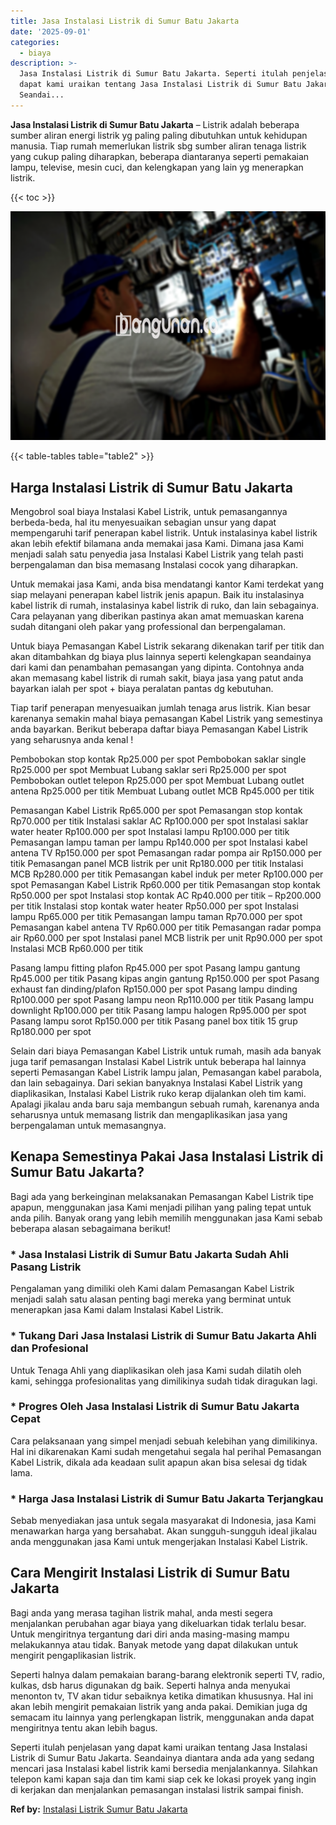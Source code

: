 ```yaml
---
title: Jasa Instalasi Listrik di Sumur Batu Jakarta
date: '2025-09-01'
categories:
  - biaya
description: >-
  Jasa Instalasi Listrik di Sumur Batu Jakarta. Seperti itulah penjelasan yang
  dapat kami uraikan tentang Jasa Instalasi Listrik di Sumur Batu Jakarta.
  Seandai...
---
```


**Jasa Instalasi Listrik di Sumur Batu Jakarta** – Listrik adalah beberapa sumber aliran energi listrik yg paling paling dibutuhkan untuk kehidupan manusia. Tiap rumah memerlukan listrik sbg sumber aliran tenaga listrik yang cukup paling diharapkan, beberapa diantaranya seperti pemakaian lampu, televise, mesin cuci, dan kelengkapan yang lain yg menerapkan listrik.

{{< toc >}}

![Jasa Instalasi Listrik di Sumur Batu Jakarta](/images/instalasi-listrik-murah33.png)

{{< table-tables table="table2" >}}

## Harga Instalasi Listrik di Sumur Batu Jakarta

Mengobrol soal biaya Instalasi Kabel Listrik, untuk pemasangannya berbeda-beda, hal itu menyesuaikan sebagian unsur yang dapat mempengaruhi tarif penerapan kabel listrik. Untuk instalasinya kabel listrik akan lebih efektif bilamana anda memakai jasa Kami. Dimana jasa Kami menjadi salah satu penyedia jasa Instalasi Kabel Listrik yang telah pasti berpengalaman dan bisa memasang Instalasi cocok yang diharapkan.

Untuk memakai jasa Kami, anda bisa mendatangi kantor Kami terdekat yang siap melayani penerapan kabel listrik jenis apapun. Baik itu instalasinya kabel listrik di rumah, instalasinya kabel listrik di ruko, dan lain sebagainya. Cara pelayanan yang diberikan pastinya akan amat memuaskan karena sudah ditangani oleh pakar yang professional dan berpengalaman.

Untuk biaya Pemasangan Kabel Listrik sekarang dikenakan tarif per titik dan akan ditambahkan dg biaya plus lainnya seperti kelengkapan seandainya dari kami dan penambahan pemasangan yang dipinta. Contohnya anda akan memasang kabel listrik di rumah sakit, biaya jasa yang patut anda bayarkan ialah per spot + biaya peralatan pantas dg kebutuhan.

Tiap tarif penerapan menyesuaikan jumlah tenaga arus listrik. Kian besar karenanya semakin mahal biaya pemasangan Kabel Listrik yang semestinya anda bayarkan. Berikut beberapa daftar biaya Pemasangan Kabel Listrik yang seharusnya anda kenal !

Pembobokan stop kontak Rp25.000 per spot Pembobokan saklar single Rp25.000 per spot Membuat Lubang saklar seri Rp25.000 per spot Pembobokan outlet telepon Rp25.000 per spot Membuat Lubang outlet antena Rp25.000 per titik Membuat Lubang outlet MCB Rp45.000 per titik

Pemasangan Kabel Listrik Rp65.000 per spot Pemasangan stop kontak Rp70.000 per titik Instalasi saklar AC Rp100.000 per spot Instalasi saklar water heater Rp100.000 per spot Instalasi lampu Rp100.000 per titik Pemasangan lampu taman per lampu Rp140.000 per spot Instalasi kabel antena TV Rp150.000 per spot Pemasangan radar pompa air Rp150.000 per titik Pemasangan panel MCB listrik per unit Rp180.000 per titik Instalasi MCB Rp280.000 per titik Pemasangan kabel induk per meter Rp100.000 per spot Pemasangan Kabel Listrik Rp60.000 per titik Pemasangan stop kontak Rp50.000 per spot Instalasi stop kontak AC Rp40.000 per titik – Rp200.000 per titik Instalasi stop kontak water heater Rp50.000 per spot Instalasi lampu Rp65.000 per titik Pemasangan lampu taman Rp70.000 per spot Pemasangan kabel antena TV Rp60.000 per titik Pemasangan radar pompa air Rp60.000 per spot Instalasi panel MCB listrik per unit Rp90.000 per spot Instalasi MCB Rp60.000 per titik

Pasang lampu fitting plafon Rp45.000 per spot Pasang lampu gantung Rp45.000 per titik Pasang kipas angin gantung Rp150.000 per spot Pasang exhaust fan dinding/plafon Rp150.000 per spot Pasang lampu dinding Rp100.000 per spot Pasang lampu neon Rp110.000 per titik Pasang lampu downlight Rp100.000 per titik Pasang lampu halogen Rp95.000 per spot Pasang lampu sorot Rp150.000 per titik Pasang panel box titik 15 grup Rp180.000 per spot

Selain dari biaya Pemasangan Kabel Listrik untuk rumah, masih ada banyak juga tarif pemasangan Instalasi Kabel Listrik untuk beberapa hal lainnya seperti Pemasangan Kabel Listrik lampu jalan, Pemasangan kabel parabola, dan lain sebagainya. Dari sekian banyaknya Instalasi Kabel Listrik yang diaplikasikan, Instalasi Kabel Listrik ruko kerap dijalankan oleh tim kami. Apalagi jikalau anda baru saja membangun sebuah rumah, karenanya anda seharusnya untuk memasang listrik dan mengaplikasikan jasa yang berpengalaman untuk memasangnya.

## Kenapa Semestinya Pakai Jasa Instalasi Listrik di Sumur Batu Jakarta?

Bagi ada yang berkeinginan melaksanakan Pemasangan Kabel Listrik tipe apapun, menggunakan jasa Kami menjadi pilihan yang paling tepat untuk anda pilih. Banyak orang yang lebih memilih menggunakan jasa Kami sebab beberapa alasan sebagaimana berikut!

### \* Jasa Instalasi Listrik di Sumur Batu Jakarta Sudah Ahli Pasang Listrik

Pengalaman yang dimiliki oleh Kami dalam Pemasangan Kabel Listrik menjadi salah satu alasan penting bagi mereka yang berminat untuk menerapkan jasa Kami dalam Instalasi Kabel Listrik.

### \* Tukang Dari Jasa Instalasi Listrik di Sumur Batu Jakarta Ahli dan Profesional

Untuk Tenaga Ahli yang diaplikasikan oleh jasa Kami sudah dilatih oleh kami, sehingga profesionalitas yang dimilikinya sudah tidak diragukan lagi.

### \* Progres Oleh Jasa Instalasi Listrik di Sumur Batu Jakarta Cepat

Cara pelaksanaan yang simpel menjadi sebuah kelebihan yang dimilikinya. Hal ini dikarenakan Kami sudah mengetahui segala hal perihal Pemasangan Kabel Listrik, dikala ada keadaan sulit apapun akan bisa selesai dg tidak lama.

### \* Harga Jasa Instalasi Listrik di Sumur Batu Jakarta Terjangkau

Sebab menyediakan jasa untuk segala masyarakat di Indonesia, jasa Kami menawarkan harga yang bersahabat. Akan sungguh-sungguh ideal jikalau anda menggunakan jasa Kami untuk mengerjakan Instalasi Kabel Listrik.

## Cara Mengirit Instalasi Listrik di Sumur Batu Jakarta


Bagi anda yang merasa tagihan listrik mahal, anda mesti segera menjalankan perubahan agar biaya yang dikeluarkan tidak terlalu besar. Untuk mengiritnya tergantung dari diri anda masing-masing mampu melakukannya atau tidak. Banyak metode yang dapat dilakukan untuk mengirit pengaplikasian listrik.

Seperti halnya dalam pemakaian barang-barang elektronik seperti TV, radio, kulkas, dsb harus digunakan dg baik. Seperti halnya anda menyukai menonton tv, TV akan tidur sebaiknya ketika dimatikan khususnya. Hal ini akan lebih mengirit pemakaian listrik yang anda pakai. Demikian juga dg semacam itu lainnya yang perlengkapan listrik, menggunakan anda dapat mengiritnya tentu akan lebih bagus.

Seperti itulah penjelasan yang dapat kami uraikan tentang Jasa Instalasi Listrik di Sumur Batu Jakarta. Seandainya diantara anda ada yang sedang mencari jasa Instalasi kabel listrik kami bersedia menjalankannya. Silahkan telepon kami kapan saja dan tim kami siap cek ke lokasi proyek yang ingin di kerjakan dan menjalankan pemasangan instalasi listrik sampai finish.

**Ref by:** [Instalasi Listrik Sumur Batu Jakarta](https://id.wikipedia.org/wiki/Instalasi)
